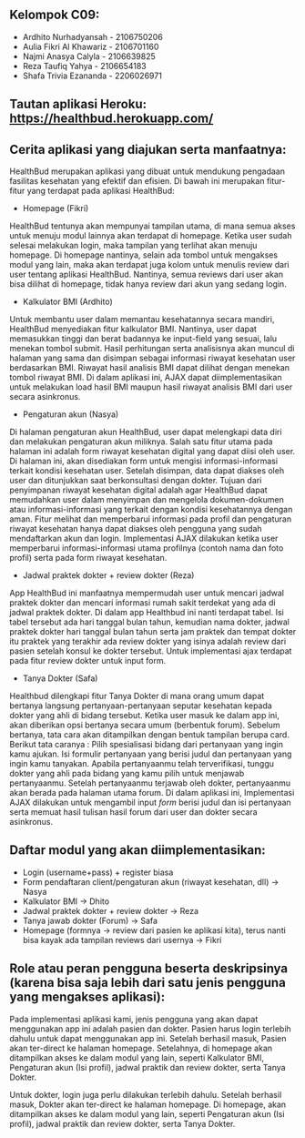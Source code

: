 ## Kelompok C09:
* Ardhito Nurhadyansah - 2106750206
* Aulia Fikri Al Khawariz - 2106701160
* Najmi Anasya Calyla - 2106639825
* Reza Taufiq Yahya - 2106654183
* Shafa Trivia Ezananda - 2206026971

## Tautan aplikasi Heroku: https://healthbud.herokuapp.com/

## Cerita aplikasi yang diajukan serta manfaatnya:

HealthBud merupakan aplikasi yang dibuat untuk mendukung pengadaan fasilitas kesehatan yang efektif dan efisien. Di bawah ini merupakan fitur-fitur yang terdapat pada aplikasi HealthBud:

- Homepage (Fikri)

HealthBud tentunya akan mempunyai tampilan utama, di mana  semua akses untuk menuju modul lainnya akan terdapat di homepage. Ketika user sudah selesai melakukan login, maka tampilan yang terlihat akan menuju homepage. Di homepage nantinya, selain ada tombol untuk mengakses modul yang lain, maka akan terdapat juga kolom untuk menulis review dari user tentang aplikasi HealthBud. Nantinya, semua reviews dari user akan bisa dilihat di homepage, tidak hanya review dari akun yang sedang login.

- Kalkulator BMI (Ardhito)

Untuk membantu user dalam memantau kesehatannya secara mandiri, HealthBud menyediakan fitur kalkulator BMI. Nantinya, user dapat memasukkan tinggi dan berat badannya ke input-field yang sesuai, lalu menekan tombol submit. Hasil perhitungan serta analisisnya akan muncul di halaman yang sama dan disimpan sebagai informasi riwayat kesehatan user berdasarkan BMI. Riwayat hasil analisis BMI dapat dilihat dengan menekan tombol riwayat BMI. Di dalam aplikasi ini, AJAX dapat diimplementasikan untuk melakukan load hasil BMI maupun hasil riwayat analisis BMI dari user secara asinkronus.

- Pengaturan akun (Nasya)

Di halaman pengaturan akun HealthBud, user dapat melengkapi data diri dan melakukan pengaturan akun miliknya. Salah satu fitur utama pada halaman ini adalah form riwayat kesehatan digital yang dapat diisi oleh user. Di halaman ini, akan disediakan form untuk mengisi informasi-informasi terkait kondisi kesehatan user. Setelah disimpan, data dapat diakses oleh user dan ditunjukkan saat berkonsultasi dengan dokter. Tujuan dari penyimpanan riwayat kesehatan digital adalah agar HealthBud dapat memudahkan user dalam menyimpan dan mengelola dokumen-dokumen atau informasi-informasi yang terkait dengan kondisi kesehatannya dengan aman. Fitur melihat dan memperbarui informasi pada profil dan pengaturan riwayat kesehatan hanya dapat diakses oleh pengguna yang sudah mendaftarkan akun dan login. Implementasi AJAX dilakukan ketika user memperbarui informasi-informasi utama profilnya (contoh nama dan foto profil) serta pada form riwayat kesehatan. 

- Jadwal praktek dokter + review dokter (Reza)

App HealthBud ini manfaatnya mempermudah user untuk mencari jadwal praktek dokter dan mencari informasi rumah sakit terdekat yang ada di jadwal praktek dokter. Di dalam app Healthbud ini nanti terdapat tabel. Isi tabel tersebut ada hari tanggal bulan tahun, kemudian nama dokter, jadwal praktek dokter hari tanggal bulan tahun serta jam praktek dan tempat dokter itu praktek yang terakhir ada review dokter yang isinya adalah review dari pasien setelah konsul ke dokter tersebut. Untuk implementasi ajax terdapat pada fitur review dokter untuk input form.

- Tanya Dokter (Safa)

Healthbud dilengkapi fitur Tanya Dokter di mana orang umum dapat bertanya langsung pertanyaan-pertanyaan seputar kesehatan kepada dokter yang ahli di bidang tersebut. Ketika user masuk ke dalam app ini, akan diberikan opsi bertanya secara umum (berbentuk forum). Sebelum bertanya, tata cara akan ditampilkan dengan bentuk tampilan berupa card. 
Berikut tata caranya :
Pilih spesialisasi bidang dari pertanyaan yang ingin kamu ajukan.
Isi formulir pertanyaan yang berisi judul dan pertanyaan yang ingin kamu tanyakan.
Apabila pertanyaanmu telah terverifikasi, tunggu dokter yang ahli pada bidang yang kamu pilih untuk menjawab pertanyaanmu.
Setelah pertanyaanmu terjawab oleh dokter, pertanyaanmu akan berada pada halaman utama forum.
Di dalam aplikasi ini, Implementasi AJAX dilakukan untuk mengambil input *form* berisi judul dan isi pertanyaan serta memuat hasil tulisan hasil forum dari user dan dokter secara asinkronus.


## Daftar modul yang akan diimplementasikan:
* Login (username+pass) + register biasa
* Form pendaftaran client/pengaturan akun (riwayat kesehatan, dll) -> Nasya
* Kalkulator BMI -> Dhito
* Jadwal praktek dokter + review dokter -> Reza
* Tanya jawab dokter (Forum) -> Safa
* Homepage (formnya → review dari pasien ke aplikasi kita), terus nanti bisa kayak ada tampilan reviews dari usernya -> Fikri


## Role atau peran pengguna beserta deskripsinya (karena bisa saja lebih dari satu jenis pengguna yang mengakses aplikasi):

Pada implementasi aplikasi kami, jenis pengguna yang akan dapat menggunakan app ini adalah pasien dan dokter. Pasien harus login terlebih dahulu untuk dapat menggunakan app ini. Setelah berhasil masuk, Pasien akan ter-direct ke halaman homepage. Setelahnya, di homepage akan ditampilkan akses ke dalam modul yang lain, seperti Kalkulator BMI, Pengaturan akun (Isi profil), jadwal praktik dan review dokter, serta Tanya Dokter.

Untuk dokter, login juga perlu dilakukan terlebih dahulu. Setelah berhasil masuk, Dokter akan ter-direct ke halaman homepage. Di homepage, akan ditampilkan akses ke dalam modul yang lain, seperti Pengaturan akun (Isi profil), jadwal praktik dan review dokter, serta Tanya Dokter.
